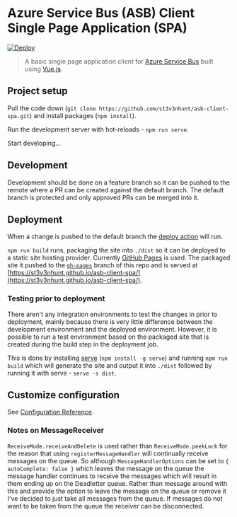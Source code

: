 # Azure Service Bus (ASB) Client Single Page Application (SPA)

[![Deploy](https://github.com/st3v3nhunt/asb-client-spa/workflows/Deploy/badge.svg)](https://github.com/st3v3nhunt/asb-client-spa/actions?query=workflow%3ADeploy)

> A basic single page application client for
  [Azure Service Bus](https://docs.microsoft.com/en-us/azure/service-bus-messaging/service-bus-messaging-overview)
  built using [Vue.js](https://vuejs.org/).

## Project setup

Pull the code down
(`git clone https://github.com/st3v3nhunt/asb-client-spa.git`) and install
packages (`npm install`).

Run the development server with hot-reloads - `npm run serve`.

Start developing...

## Development

Development should be done on a feature branch so it can be pushed to the
remote where a PR can be created against the default branch. The default branch
is protected and only approved PRs can be merged into it.

## Deployment

When a change is pushed to the default branch the
[deploy action](.github/workflows/deploy.yml) will run.

`npm run build` runs, packaging the site into `./dist` so it can be deployed to
a static site hosting provider.
Currently [GitHub Pages](https://pages.github.com/) is used. The packaged site
it pushed to the
[`gh-pages`](https://github.com/st3v3nhunt/asb-client-spa/tree/gh-pages) branch
of this repo and is served at
[https://st3v3nhunt.github.io/asb-client-spa/](https://st3v3nhunt.github.io/asb-client-spa/).

### Testing prior to deployment

There aren't any integration environments to test the changes in prior to
deployment, mainly because there is very little difference between the
development environment and the deployed environment. However, it is possible
to run a test environment based on the packaged site that is created during the
build step in the deployment job.

This is done by installing [serve](https://www.npmjs.com/package/serve) (`npm
install -g serve`) and running `npm run build` which will generate the site and
output it into `./dist` followed by running it with serve - `serve -s dist`.

## Customize configuration

See [Configuration Reference](https://cli.vuejs.org/config/).

### Notes on MessageReceiver

`ReceiveMode.receiveAndDelete` is used rather than `ReceiveMode.peekLock` for
the reason that using `registerMessageHandler` will continually receive
messages on the queue. So although `MessageHandlerOptions` can be set to
`{ autoComplete: false }` which leaves the message on the queue the message
handler continues to receive the messages which will result in them ending up
on the Deadletter queue. Rather than message around with this and provide the
option to leave the message on the queue or remove it I've decided to just take
all messages from the queue. If messages do not want to be taken from the queue
the receiver can be disconnected.
